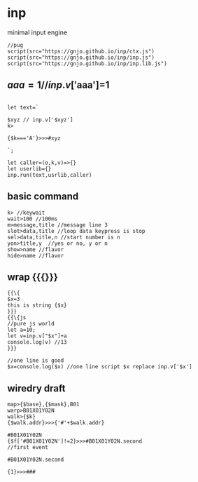 # inp
minimal input engine
```
//pug
script(src="https://gnjo.github.io/inp/ctx.js")
script(src="https://gnjo.github.io/inp/inp.js")
script(src="https://gnjo.github.io/inp/inp.lib.js")
```

## $aaa=1 // inp.v['$aaa']=1
```

let text=`

$xyz // inp.v['$xyz']
k>

{$k==='A'}>>>#xyz

`;

let caller=(o,k,v)=>{}
let userlib={}
inp.run(text,usrlib,caller)
```
## basic command
```
k> //keywait
wait>100 //100ms
m>message,title //message line 3
slot>data,title //loop data keypress is stop
sel>data,title,n //start number is n
yon>title,y  //yes or no, y or n
show>name //flavor
hide>name //flavor
```
## wrap {{{}}}

```
{{\{
$x=3
this is string {$x}
}}}
{{\{js
//pure js world
let a=10;
let v=inp.v["$x"]+a
console.log(v) //13
}}}

//one line is good
$x=console.log($x) //one line script $x replace inp.v['$x']
```
## wiredry draft
```
map>{$base},{$mask},B01
warp>B01X01Y02N
walk>{$k}
{$walk.addr}>>>{'#'+$walk.addr}

#B01X01Y02N
{$f['#B01X01Y02N']!=2}>>>#B01X01Y02N.second
//first event

#B01X01Y02N.second

{1}>>>###

```








